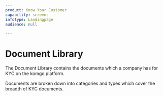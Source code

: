 ```yaml
---
product: Know Your Customer
capability: screens
infotype: Landingpage
audience: null

---
```


# Document Library

The Document Library contains the documents which a company has for KYC on the komgo platform.

Documents are broken down into categories and types which cover the breadth of KYC documents.

<!--stackedit_data:
eyJoaXN0b3J5IjpbLTE2Njg1MzM5NzRdfQ==
-->
